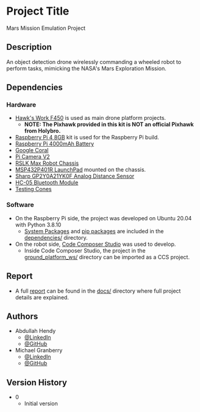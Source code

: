 # Project Title

Mars Mission Emulation Project 

## Description

An object detection drone wirelessly commanding a wheeled robot to perform tasks, mimicking the NASA's Mars Exploration Mission.


## Dependencies


### Hardware

* [Hawk's Work F450](https://www.amazon.com/HAWKS-WORK-Controller-Unassembled-Quadcopter/dp/B09SZ7LNXB/ref=asc_df_B09SZ7LNXB/?tag=hyprod-20&linkCode=df0&hvadid=678719857173&hvpos=&hvnetw=g&hvrand=8287373968535265209&hvpone=&hvptwo=&hvqmt=&hvdev=c&hvdvcmdl=&hvlocint=&hvlocphy=9031153&hvtargid=pla-1931934789257&psc=1&mcid=8d5321886ba23dd8bc74ffec259c8b0c) is used as main drone platform projects.
    * **NOTE: The Pixhawk provided in this kit is NOT an official Pixhawk from Holybro.**
* [Raspberry Pi 4 8GB](https://www.amazon.com/CanaKit-Raspberry-8GB-Starter-Kit/dp/B08956GVXN/ref=sr_1_4?keywords=raspberry+pi+4+8GB&qid=1701127316&sr=8-4&ufe=app_do%3Aamzn1.fos.304cacc1-b508-45fb-a37f-a2c47c48c32f) kit is used for the Raspberry Pi build.
* [Raspberry Pi 4000mAh Battery](https://www.amazon.com/VGE-Battery-Raspberry-4000mAh-Adhesive/dp/B09BNRKQD8/ref=sr_1_4?crid=P2VNN1525M8C&keywords=raspberry+pi+external+battery&qid=1701130051&s=electronics&sprefix=raspberry+pi+extermal+battery%2Celectronics%2C136&sr=1-4)
* [Google Coral](https://coral.ai/products/accelerator/)
* [Pi Camera V2](https://www.raspberrypi.com/products/camera-module-v2/)
* [RSLK Max Robot Chassis](https://www.pololu.com/product/3670)
* [MSP432P401R LaunchPad](https://www.amazon.com/Development-Boards-Kits-MSP432P401R-LaunchPad/dp/B01LWR1MSO) mounted on the chassis.
* [Sharp GP2Y0A21YK0F Analog Distance Sensor](https://www.pololu.com/product/136)
* [HC-05 Bluetooth Module](https://www.amazon.com/HiLetgo-Wireless-Bluetooth-Transceiver-Arduino/dp/B071YJG8DR)
* [Testing Cones](https://www.amazon.com/dp/B000TVK3U2?psc=1&ref=ppx_yo2ov_dt_b_product_details)

### Software

* On the Raspberry Pi side, the project was developed on Ubuntu 20.04 with Python 3.8.10
    * [System Packages](x) and [pip packages](x) are included in the [dependencies/](x) directory.
* On the robot side, [Code Composer Studio](https://www.ti.com/tool/CCSTUDIO) was used to develop.
    * Inside Code Composer Studio, the project in the [ground_platform_ws/](https://github.com/csun-opencv/Mars-Mission-Emulation/tree/main/ground_platform_ws) directory can be imported as a CCS project.


## Report

* A full [report]() can be found in the [docs/]() directory where full project details are explained. 

    
## Authors

* Abdullah Hendy
    * [@LinkedIn](https://www.linkedin.com/in/abdullah-hendy/)
    * [@GitHub](https://github.com/AbdullahHendy)
* Michael Granberry
    * [@LinkedIn](https://www.linkedin.com/in/michaelgranberryii/)
    * [@GitHub](https://github.com/michaelgranberryii)

## Version History

* 0
    * Initial version
